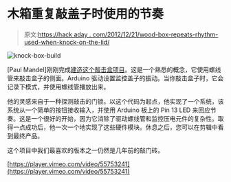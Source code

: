 # 木箱重复敲盖子时使用的节奏

> 原文:[https://hack aday . com/2012/12/21/wood-box-repeats-rhythm-used-when-knock-on-the-lid/](https://hackaday.com/2012/12/21/wooden-box-repeats-rhythm-used-when-knocking-on-the-lid/)

![knock-box-build](../Images/b573cef7cef1ba6cb8d20e2b018b418c.png)

[Paul Mandel]刚刚完成[建造这个敲击盒项目](http://www.mand3l.com/work/#knock-box)。这是一个熟悉的概念，它使用螺线管来敲击盒子的侧面。Arduino 驱动设置监控盖子的振动。当你敲击盒子时，它会记录下模式，并使用螺线管播放出来。

他的灵感来自于一种探测敲击的门锁。以这个代码为起点，他实现了一个系统，该系统从一个简单的按钮接收输入，并使用 Arduino 板上的 Pin 13 LED 来回应节奏。这是一个很好的开始，因为它消除了驱动螺线管和监控压电元件的复杂性。取得一点成功后，他一次一个地实现了这些硬件模块。休息之后，您可以在剪辑中看到最终产品。

这个项目中我们最喜欢的版本之一仍然是几年前的敲门砖。

[https://player.vimeo.com/video/55753241](https://player.vimeo.com/video/55753241)